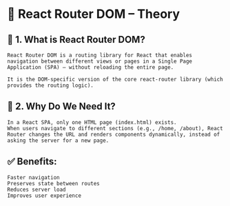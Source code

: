 
# 🧭 React Router DOM – Theory
## 🔹 1. What is React Router DOM?

    React Router DOM is a routing library for React that enables navigation between different views or pages in a Single Page Application (SPA) — without reloading the entire page.

    It is the DOM-specific version of the core react-router library (which provides the routing logic).

## 🔹 2. Why Do We Need It?

    In a React SPA, only one HTML page (index.html) exists.
    When users navigate to different sections (e.g., /home, /about), React Router changes the URL and renders components dynamically, instead of asking the server for a new page.

## ✅ Benefits:
    Faster navigation
    Preserves state between routes
    Reduces server load
    Improves user experience